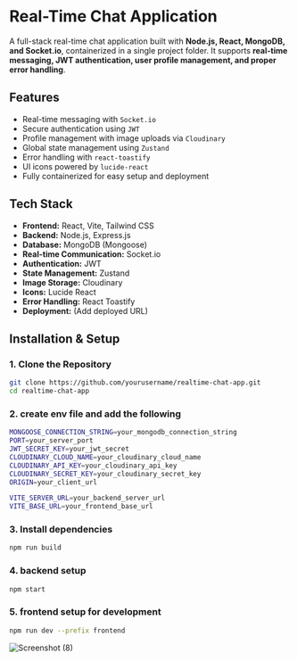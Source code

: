 # Real-Time Chat Application

A full-stack real-time chat application built with **Node.js, React, MongoDB, and Socket.io**, containerized in a single project folder. It supports **real-time messaging, JWT authentication, user profile management, and proper error handling**.



## Features

- Real-time messaging with `Socket.io`
- Secure authentication using `JWT`
- Profile management with image uploads via `Cloudinary`
- Global state management using `Zustand`
- Error handling with `react-toastify`
- UI icons powered by `lucide-react`
- Fully containerized for easy setup and deployment

## Tech Stack

- **Frontend:** React, Vite, Tailwind CSS  
- **Backend:** Node.js, Express.js  
- **Database:** MongoDB (Mongoose)  
- **Real-time Communication:** Socket.io  
- **Authentication:** JWT  
- **State Management:** Zustand  
- **Image Storage:** Cloudinary  
- **Icons:** Lucide React  
- **Error Handling:** React Toastify  
- **Deployment:** (Add deployed URL)  

## Installation & Setup

### 1. Clone the Repository  
```sh
git clone https://github.com/yourusername/realtime-chat-app.git
cd realtime-chat-app
```

### 2. create env file and add the following
```sh
MONGOOSE_CONNECTION_STRING=your_mongodb_connection_string
PORT=your_server_port
JWT_SECRET_KEY=your_jwt_secret
CLOUDINARY_CLOUD_NAME=your_cloudinary_cloud_name
CLOUDINARY_API_KEY=your_cloudinary_api_key
CLOUDINARY_SECRET_KEY=your_cloudinary_secret_key
ORIGIN=your_client_url

VITE_SERVER_URL=your_backend_server_url
VITE_BASE_URL=your_frontend_base_url
```

### 3. Install dependencies
```sh
npm run build
```

### 4. backend setup
```sh
npm start
```



### 5. frontend setup for development
```sh
npm run dev --prefix frontend
```

![Screenshot (8)](https://github.com/user-attachments/assets/ba5a211f-2e32-439d-8afb-605856a09078)

